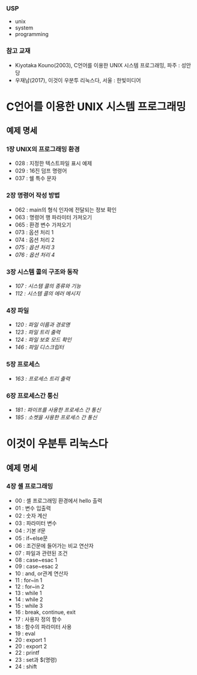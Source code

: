 ### USP
* unix
* system
* programming

### 참고 교재
* Kiyotaka Kouno(2003), C언어를 이용한 UNIX 시스템 프로그래밍, 파주 : 성안당
* 우재남(2017), 이것이 우분투 리눅스다, 서울 : 한빛미디어

# C언어를 이용한 UNIX 시스템 프로그래밍
## 예제 명세
### 1장 UNIX의 프로그래밍 환경
* 028 : 지정한 텍스트파일 표시 예제
* 029 : 16진 덤프 명령어
* 037 : 쉘 특수 문자

### 2장 명령어 작성 방법
* 062 : main의 형식 인자에 전달되는 정보 확인
* 063 : 명령어 행 파라미터 가져오기
* 065 : 환경 변수 가져오기
* 073 : 옵션 처리 1
* 074 : 옵션 처리 2
* *075 : 옵션 처리 3*
* *076 : 옵션 처리 4*

### 3장 시스템 콜의 구조와 동작
* *107 : 시스템 콜의 종류와 기능*
* *112 : 시스템 콜의 에러 메시지*

### 4장 파일
* *120 : 파일 이름과 경로명*
* *123 : 파일 트리 출력*
* *124 : 파일 보호 모드 확인*
* *146 : 파일 디스크립터*

### 5장 프로세스
* *163 : 프로세스 트리 출력*

### 6장 프로세스간 통신
* *181 : 파이프를 사용한 프로세스 간 통신*
* *185 : 소켓을 사용한 프로세스 간 통신*

# 이것이 우분투 리눅스다
## 예제 명세
### 4장 셸 프로그래밍
* 00 : 셸 프로그래밍 환경에서 hello 출력
* 01 : 변수 입출력
* 02 : 숫자 계산
* 03 : 파라미터 변수
* 04 : 기본 if문
* 05 : if~else문
* 06 : 조건문에 들어가는 비교 연산자
* 07 : 파일과 관련된 조건
* 08 : case~esac 1
* 09 : case~esac 2
* 10 : and, or관계 연산자
* 11 : for~in 1
* 12 : for~in 2
* 13 : while 1
* 14 : while 2
* 15 : while 3
* 16 : break, continue, exit
* 17 : 사용자 정의 함수
* 18 : 함수의 파라미터 사용
* 19 : eval
* 20 : export 1
* 20 : export 2
* 22 : printf
* 23 : set과 $(명령)
* 24 : shift